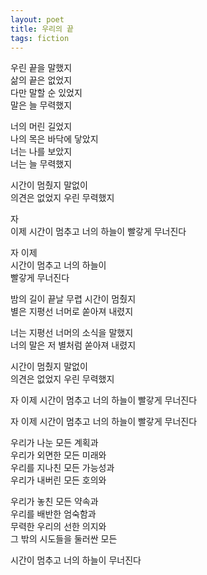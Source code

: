 ```yaml
---
layout: poet
title: 우리의 끝
tags: fiction
---
```

우린 끝을 말했지  
삶의 끝은 없었지  
다만 말할 순 있었지  
말은 늘 무력했지

너의 머린 길었지  
나의 목은 바닥에 닿았지  
너는 나를 보았지  
너는 늘 무력했지

시간이 멈췄지 말없이  
의견은 없었지 우린 무력했지  


자  
이제 시간이 멈추고 너의 하늘이 빨갛게 무너진다

자 이제  
시간이 멈추고 너의 하늘이  
빨갛게 무너진다


밤의 길이 끝날 무렵 시간이 멈췄지  
별은 지평선 너머로 쏟아져 내렸지

너는 지평선 너머의 소식을 말했지  
너의 말은 저 별처럼 쏟아져 내렸지

시간이 멈췄지 말없이  
의견은 없었지 우린 무력했지


자 이제 시간이 멈추고 너의 하늘이 빨갛게 무너진다

자 이제 시간이 멈추고 너의 하늘이 빨갛게 무너진다


우리가 나눈 모든 계획과  
우리가 외면한 모든 미래와  
우리를 지나친 모든 가능성과  
우리가 내버린 모든 호의와

우리가 놓친 모든 약속과  
우리를 배반한 엄숙함과  
무력한 우리의 선한 의지와  
그 밖의 시도들을 둘러싼 모든

시간이 멈추고 너의 하늘이 무너진다
